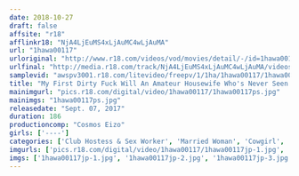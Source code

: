 ```yaml
---
date: 2018-10-27
draft: false
affsite: "r18"
afflinkr18: "NjA4LjEuMS4xLjAuMC4wLjAuMA"
url: "1hawa00117"
urloriginal: "http://www.r18.com/videos/vod/movies/detail/-/id=1hawa00117"
urlfinal: "http://media.r18.com/track/NjA4LjEuMS4xLjAuMC4wLjAuMA/videos/vod/movies/detail/-/id=1hawa00117"
samplevid: "awspv3001.r18.com/litevideo/freepv/1/1ha/1hawa00117/1hawa00117_dmb_w.mp4"
title: "My First Dirty Fuck Will An Amateur Housewife Who's Never Seen A Dick Other Than Her Husband's Let A Customer And His Mega Sized Cock Fuck Her? vol. 2"
mainimgurl: "pics.r18.com/digital/video/1hawa00117/1hawa00117ps.jpg"
mainimgs: "1hawa00117ps.jpg"
releasedate: "Sept. 07, 2017"
duration: 186
productioncomp: "Cosmos Eizo"
girls: ['----']
categories: ['Club Hostess & Sex Worker', 'Married Woman', 'Cowgirl', 'Huge Dick - Large Dick', 'Hi-Def']
imgurls: ['pics.r18.com/digital/video/1hawa00117/1hawa00117jp-1.jpg', 'pics.r18.com/digital/video/1hawa00117/1hawa00117jp-2.jpg', 'pics.r18.com/digital/video/1hawa00117/1hawa00117jp-3.jpg', 'pics.r18.com/digital/video/1hawa00117/1hawa00117jp-4.jpg', 'pics.r18.com/digital/video/1hawa00117/1hawa00117jp-5.jpg', 'pics.r18.com/digital/video/1hawa00117/1hawa00117jp-6.jpg', 'pics.r18.com/digital/video/1hawa00117/1hawa00117jp-7.jpg', 'pics.r18.com/digital/video/1hawa00117/1hawa00117jp-8.jpg', 'pics.r18.com/digital/video/1hawa00117/1hawa00117jp-9.jpg', 'pics.r18.com/digital/video/1hawa00117/1hawa00117jp-10.jpg', 'pics.r18.com/digital/video/1hawa00117/1hawa00117jp-11.jpg', 'pics.r18.com/digital/video/1hawa00117/1hawa00117jp-12.jpg', 'pics.r18.com/digital/video/1hawa00117/1hawa00117jp-13.jpg', 'pics.r18.com/digital/video/1hawa00117/1hawa00117jp-14.jpg', 'pics.r18.com/digital/video/1hawa00117/1hawa00117jp-15.jpg', 'pics.r18.com/digital/video/1hawa00117/1hawa00117jp-16.jpg', 'pics.r18.com/digital/video/1hawa00117/1hawa00117jp-17.jpg', 'pics.r18.com/digital/video/1hawa00117/1hawa00117jp-18.jpg', 'pics.r18.com/digital/video/1hawa00117/1hawa00117jp-19.jpg', 'pics.r18.com/digital/video/1hawa00117/1hawa00117jp-20.jpg']
imgs: ['1hawa00117jp-1.jpg', '1hawa00117jp-2.jpg', '1hawa00117jp-3.jpg', '1hawa00117jp-4.jpg', '1hawa00117jp-5.jpg', '1hawa00117jp-6.jpg', '1hawa00117jp-7.jpg', '1hawa00117jp-8.jpg', '1hawa00117jp-9.jpg', '1hawa00117jp-10.jpg', '1hawa00117jp-11.jpg', '1hawa00117jp-12.jpg', '1hawa00117jp-13.jpg', '1hawa00117jp-14.jpg', '1hawa00117jp-15.jpg', '1hawa00117jp-16.jpg', '1hawa00117jp-17.jpg', '1hawa00117jp-18.jpg', '1hawa00117jp-19.jpg', '1hawa00117jp-20.jpg']
---
```

